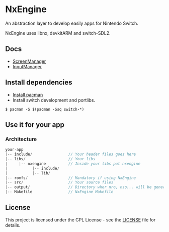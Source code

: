 # NxEngine

An abstraction layer to develop easily apps for Nintendo Switch.

NxEngine uses libnx, devkitARM and switch-SDL2. 

## Docs

- [ScreenManager](docs/ScreenManager.md)
- [InputManager](docs/InputManager.md)

## Install dependencies

- [Install pacman](https://devkitpro.org/wiki/Getting_Started)
- Install switch development and portlibs.

```
$ pacman -S $(pacman -Ssq switch-*)
```
## Use it for your app

### Architecture

```javascript
your-app
|-- include/                // Your header files goes here
|-- libs/                   // Your libs
|     |-- nxengine          // Inside your libs put nxengine
|           |-- include/  
|           |-- lib/
|-- romfs/                  // Mandatory if using NxEngine
|-- src/                    // Your source files
|-- output/                 // Directory wher nro, nso... will be generated
|-- Makefile                // NxEngine Makefile
```

## License

This project is licensed under the GPL License - see the [LICENSE](LICENSE) file for details.